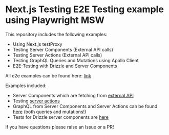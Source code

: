 # Next.js Testing E2E Testing example using Playwright MSW

This repository includes the following examples:
* Using Next.js testProxy
* Testing Server Components (External API calls)
* Testing Server Actions (External API calls)
* Testing GraphQL Queries and Mutations using Apollo Client
* E2E-Testing with Drizzle and Server Components

All e2e examples can be found here: [link](https://github.com/lazakrisz/next-testing/tree/main/e2e)

Examples included:
* Server Components which are fetching from [external API](https://github.com/lazakrisz/next-testing/blob/main/e2e/shoe.spec.ts)
* Testing [server actions](https://github.com/lazakrisz/next-testing/blob/main/e2e/form.spec.ts)
* GraphQL from Server Components and Server Actions can be found [here](https://github.com/lazakrisz/next-testing/blob/main/e2e/graphql.spec.ts) (both queries and mutations!)
* Tests for Drizzle server components are [here](https://github.com/lazakrisz/next-testing/blob/main/e2e/users.spec.ts)

If you have questions please raise an Issue or a PR!